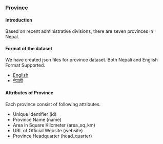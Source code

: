 ### Province

#### Introduction

Based on recent administrative divisions, there are seven provinces in Nepal.

#### Format of the dataset

We have created json files for province dataset. Both Nepali and English Format Supported.

- [English](../../dataset/provinces/en.json)
- [नेपाली](../../dataset/provinces/np.json)

#### Attributes of Province

Each province consist of following attributes.

- Unique Identifier (id)
- Province Name (name)
- Area in Square Kilometer (area_sq_km)
- URL of Official Website (website)
- Province Headquarter (head_quarter)
